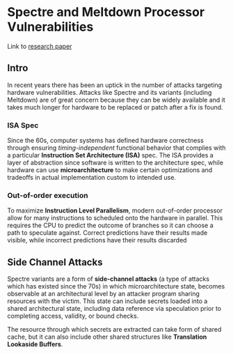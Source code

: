 # Spectre and Meltdown Processor Vulnerabilities

Link to [research paper](https://css.csail.mit.edu/6.858/2022/readings/spectre-meltdown.pdf)

## Intro

In recent years there has been an uptick in the number of attacks targeting hardware vulnerabilities. Attacks like Spectre and its variants (including Meltdown) are of great concern because they can be widely available and it takes much longer for hardware to be replaced or patch after a fix is found.

### ISA Spec

Since the 60s, computer systems has defined hardware correctness through ensuring *timing-independent* functional behavior that complies with a particular **Instruction Set Architecture (ISA)** spec. The ISA provides a layer of abstraction since software is written to the architecture spec, while hardware can use **microarchitecture** to make certain optimizations and tradeoffs in actual implementation custom to intended use. 

### Out-of-order execution

To maximize **Instruction Level Parallelism**, modern out-of-order processor allow for many instructions to scheduled onto the hardware in parallel. This requires the CPU to predict the outcome of branches so it can choose a path to speculate against. Correct predictions have their results made visible, while incorrect predictions have their results discarded

## Side Channel Attacks

Spectre variants are a form of **side-channel attacks** (a type of attacks which has existed since the 70s) in which microarchitecture state, becomes observable at an architectural level by an attacker program sharing resources with the victim. This state can include secrets loaded into a shared architectural state, including data reference via speculation prior to completing access, validity, or bound checks. 

The resource through which secrets are extracted can take form of shared cache, but it can also include other shared structures like **Translation Lookaside Buffers**.